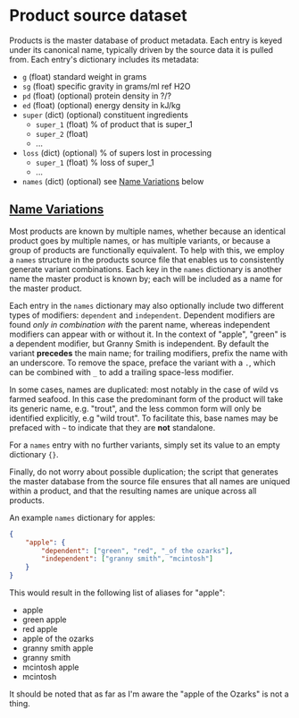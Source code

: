 # Product source dataset

Products is the master database of product metadata. Each entry is keyed under its canonical name, typically driven by the source data it is pulled from. Each entry's dictionary includes its metadata:

* `g` (float) standard weight in grams
* `sg` (float) specific gravity in grams/ml ref H2O
* `pd` (float) (optional) protein density in ?/?
* `ed` (float) (optional) energy density in kJ/kg
* `super` (dict) (optional) constituent ingredients
  * `super_1` (float) % of product that is super_1
  * `super_2` (float)
  * ...
* `loss` (dict) (optional) % of supers lost in processing
  * `super_1` (float) % loss of super_1
  * ...
* `names` (dict) (optional) see [Name Variations](#name-variations) below

## [Name Variations](#name-variations)

Most products are known by multiple names, whether because an identical product goes by multiple names, or has multiple variants, or because a group of products are functionally equivalent. To help with this, we employ a `names` structure in the products source file that enables us to consistently generate variant combinations. Each key in the `names` dictionary is another name the master product is known by; each will be included as a name for the master product.

Each entry in the `names` dictionary may also optionally include two different types of modifiers: `dependent` and `independent`. Dependent modifiers are found *only in combination with* the parent name, whereas independent modifiers can appear with or without it. In the context of "apple", "green" is a dependent modifier, but Granny Smith is independent. By default the variant **precedes** the main name; for trailing modifiers, prefix the name with an underscore. To remove the space, preface the variant with a `.`, which can be combined with `_` to add a trailing space-less modifier.

In some cases, names are duplicated: most notably in the case of wild vs farmed seafood. In this case the predominant form of the product will take its generic name, e.g. "trout", and the less common form will only be identified explicitly, e.g "wild trout". To facilitate this, base names may be prefaced with `~` to indicate that they are **not** standalone.

For a `names` entry with no further variants, simply set its value to an empty dictionary `{}`.

Finally, do not worry about possible duplication; the script that generates the master database from the source file ensures that all names are uniqued within a product, and that the resulting names are unique across all products.

An example `names` dictionary for apples:

```json
{
    "apple": {
        "dependent": ["green", "red", "_of the ozarks"],
        "independent": ["granny smith", "mcintosh"]
    }
}
```

This would result in the following list of aliases for "apple":

* apple
* green apple
* red apple
* apple of the ozarks
* granny smith apple
* granny smith
* mcintosh apple
* mcintosh

It should be noted that as far as I'm aware the "apple of the Ozarks" is not a thing.
